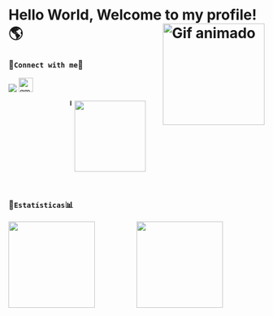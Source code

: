 # Hello World, Welcome to my profile!    :earth_americas: <img src="https://github.com/user-attachments/assets/38e391ee-b00f-4516-8d71-e6ee9fb86a50" height="200px" align="right" alt="Gif animado">

  ### 🔸```Connect with me```:crown:
  <div> 
    <a href="https://www.linkedin.com/in/ryan-lima-705149317/" target="_blank"><img src="https://img.shields.io/badge/LinkedIn-0077B5?style=for-the-badge&logo=linkedin&logoColor=white"></a>
      <a href="mailto:ry90ryan@gmail.com" target="_blank">
     <img src="https://img.shields.io/static/v1?message=Gmail&logo=gmail&label=&color=D14836&logoColor=white&labelColor=&style=for-the-badge" height="28" alt="gmail logo"  
  </a>
  
</a> 

  <span style="display: flex; align-items: right; margin-left: 120px;"> <!-- Aumentado para 110px -->
    <span style="font-size: 8px; margin-right: 5px;">  :mag_right: </span>
    <img src="https://profile-counter.glitch.me/RyanLima7/count.svg" style="width: 140px;">
  </span>
</div>

<br>


### 🔸```Estatísticas```:bar_chart:
<div style="display: flex; justify-content: space-between; width: 100%; align-items: center;">
  <img height="170em" src="https://github-readme-stats.vercel.app/api/top-langs/?username=RyanLima7&layout=compact&langs_count=10&theme=tokyonight&custom_title=Tecnologias" style="flex: 1;"/>
  
  <img height="170em" src="https://github-readme-stats.vercel.app/api?username=RyanLima7&show_icons=true&theme=tokyonight&include_all_commits=true&locale=pt-br&count_private=true" style="flex: 1;"/>
</div>



